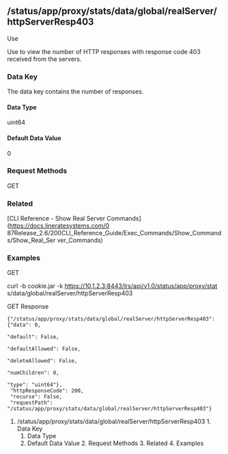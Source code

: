 ## /status/app/proxy/stats/data/global/realServer/httpServerResp403

Use

Use to view the number of HTTP responses with response code 403 received from
the servers.

### Data Key

The data key contains the number of responses.

#### Data Type

uint64

#### Default Data Value

0

### Request Methods

GET

### Related

[CLI Reference - Show Real Server Commands](https://docs.lineratesystems.com/0
87Release_2.6/200CLI_Reference_Guide/Exec_Commands/Show_Commands/Show_Real_Ser
ver_Commands)

### Examples

GET

curl -b cookie.jar -k https://10.1.2.3:8443/lrs/api/v1.0/status/app/proxy/stat
s/data/global/realServer/httpServerResp403

GET Response

    
    {"/status/app/proxy/stats/data/global/realServer/httpServerResp403": {"data": 0,
                                                                           "default": False,
                                                                           "defaultAllowed": False,
                                                                           "deleteAllowed": False,
                                                                           "numChildren": 0,
                                                                           "type": "uint64"},
     "httpResponseCode": 200,
     "recurse": False,
     "requestPath": "/status/app/proxy/stats/data/global/realServer/httpServerResp403"}
    

  1. /status/app/proxy/stats/data/global/realServer/httpServerResp403
    1. Data Key
      1. Data Type
      2. Default Data Value
    2. Request Methods
    3. Related
    4. Examples

